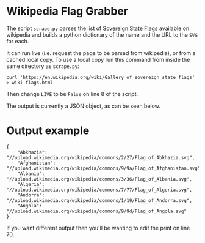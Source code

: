 Wikipedia Flag Grabber
======================

The script `scrape.py` parses the list of [Sovereign State Flags](https://en.wikipedia.org/wiki/Gallery_of_sovereign_state_flags) available on wikipedia and builds a python dictionary of the name and the URL to the `SVG` for each.

It can run live (i.e. request the page to be parsed from wikipedia), or from a cached local copy. To use a local copy run this command from inside the same directory as `scrape.py`:

```
curl 'https://en.wikipedia.org/wiki/Gallery_of_sovereign_state_flags' > wiki-flags.html
```
Then change `LIVE` to be `False` on line 8 of the script.

The output is currently a JSON object, as can be seen below.

Output example
==============
```
{
    "Abkhazia": "//upload.wikimedia.org/wikipedia/commons/2/27/Flag_of_Abkhazia.svg",
    "Afghanistan": "//upload.wikimedia.org/wikipedia/commons/9/9a/Flag_of_Afghanistan.svg",
    "Albania": "//upload.wikimedia.org/wikipedia/commons/3/36/Flag_of_Albania.svg",
    "Algeria": "//upload.wikimedia.org/wikipedia/commons/7/77/Flag_of_Algeria.svg",
    "Andorra": "//upload.wikimedia.org/wikipedia/commons/1/19/Flag_of_Andorra.svg",
    "Angola": "//upload.wikimedia.org/wikipedia/commons/9/9d/Flag_of_Angola.svg"
}
```

If you want different output then you'll be wanting to edit the print on line 70.
